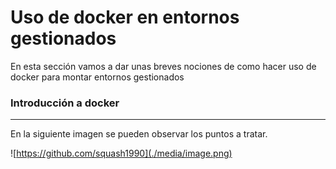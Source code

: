 # Uso de docker en entornos gestionados

En esta sección vamos a dar unas breves nociones de como hacer uso de docker para montar entornos gestionados

### Introducción a docker
-----

En la siguiente imagen se pueden observar los puntos a tratar.

![https://github.com/squash1990](./media/image.png)